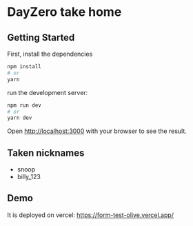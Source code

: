 # DayZero take home

## Getting Started

First, install the dependencies

```bash
npm install
# or
yarn
```

run the development server:

```bash
npm run dev
# or
yarn dev
```

Open [http://localhost:3000](http://localhost:3000) with your browser to see the result.

## Taken nicknames

- snoop
- billy_123

## Demo

It is deployed on vercel:
https://form-test-olive.vercel.app/
